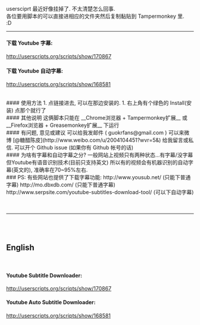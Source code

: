 
usersciprt 最近好像挂掉了. 不太清楚怎么回事. <br/>
各位要用脚本的可以直接进相应的文件夹然后复制黏贴到 Tampermonkey 里. <br/>
:D <br/>


---



#### 下载 Youtube 字幕:
http://userscripts.org/scripts/show/170867  

#### 下载 Youtube 自动字幕:
http://userscripts.org/scripts/show/168581  


<br>
#### 使用方法
1. 点链接进去, 可以在那边安装的.  
1. 右上角有个绿色的 Install(安装) 点那个就行了 


<br>
#### 其他说明
这俩脚本只能在 __Chrome浏览器 + Tampermonkey扩展__ 或 __Firefox浏览器 + Greasemonkey扩展__ 下运行  

<br>
#### 有问题, 意见或建议
可以给我发邮件 ( guokrfans@gmail.com )   
可以来微博 [@糖醋陈皮](http://www.weibo.com/u/2004104451?wvr=5&) 给我留言或私信.  
可以开个 Github issue (如果你有 Github 帐号的话)  



<br>
#### 为啥有字幕和自动字幕之分?  
一般网站上视频只有两种状态...有字幕/没字幕  
但Youtube有语音识别技术(目前只支持英文)  
所以有的视频会有机器识别的自动字幕(英文的), 准确率在70~95%左右.


<br>
### PS: 有些网站也提供了下载字幕功能:
http://www.yousub.net/  (只能下普通字幕)  
http://mo.dbxdb.com/    (只能下普通字幕)  
http://www.serpsite.com/youtube-subtitles-download-tool/  (可以下自动字幕)  
<br>





<br>
<br>

---

<br>
<br>






## English
<br>

#### Youtube Subtitle Downloader:
http://userscripts.org/scripts/show/170867  


#### Youtube Auto Subtitle Downloader:
http://userscripts.org/scripts/show/168581





<br>
<br>
